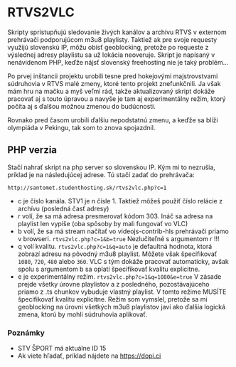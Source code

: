 # RTVS2VLC

Skripty sprístupňujú sledovanie živých kanálov a archívu RTVS v externom prehrávači podporujúcom m3u8 playlisty. Taktiež ak pre svoje requesty využijú slovenskú IP, môžu obísť geoblocking, pretože po requeste z výslednej adresy playlistu sa už lokácia neoveruje. Skript je napísaný v nenávidenom PHP, keďže nájsť slovenský freehosting nie je taký problém...

Po prvej inštancii projektu urobili tesne pred hokejovými majstrovstvami súdruhovia v RTVS malé zmeny, ktoré tento projekt znefunkčnili. Ja však mám hru na mačku a myš veľmi rád, takže aktualizovaný skript dokáže pracovať aj s touto úpravou a navyše je tam aj experimentálny režim, ktorý počíta aj s ďalšou možnou zmenou do budúcnosti.

Rovnako pred časom urobili ďalšiu nepodstatnú zmenu, a keďže sa blíži olympiáda v Pekingu, tak som to znova spojazdnil.

## PHP verzia
Stačí nahrať skript na php server so slovenskou IP. Kým mi to nezrušia, príklad je na následujúcej adrese. Tú stačí zadať do prehrávača:
```
http://santomet.studenthosting.sk/rtvs2vlc.php?c=1
```
  - c je číslo kanála. STV1 je n čísle 1. Taktiež môžeš použiť číslo relácie z archívu (posledná časť adresy)
  - r volí, že sa má adresa presmerovať kódom 303. Ináč sa adresa na playlist len vypíše (oba spôsoby by mali fungovať vo VLC)
  - b volí, že sa má stream načítať vo videojs-contrib-hls prehrávači priamo v browseri. ``` rtvs2vlc.php?c=1&b=true ``` Nezlučiteľné s argumentom r !!!
  - q volí kvalitu. ``` rtvs2vlc.php?c=1&q=auto ``` je defaultná hodnota, ktorá zobrazí adresu na pôvodný m3u8 playlist. Môžete však špecifikovať ```1080```, ```720```, ```480``` alebo ```360```. VLC s tým dokáže pracovať automaticky, avšak spolu s argumentom b sa oplatí špecifikovať kvalitu explicitne.
  - e je experimentálny režim. ``` rtvs2vlc.php?c=1&q=1080&e=true ``` V zásade prejde všetky úrovne playlistov a z posledného, pozostávajúceho priamo z .ts chunkov vybuduje vlastný playlist. V tomto režime MUSÍTE špecifikovať kvalitu explicitne. Režim som vymslel, pretože sa mi geoblocking na úrovni všetkých m3u8 playlistov javí ako ďalšia logická zmena, ktorú by mohli súdruhovia aplikovať.


### Poznámky

  - STV ŠPORT má aktuálne ID 15
  - Ak viete hľadať, príklad nájdete na https://dopi.ci
